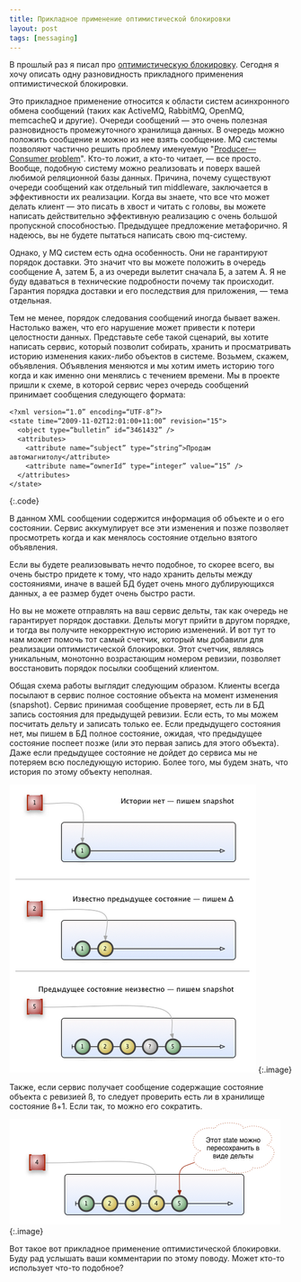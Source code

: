 ```yaml
---
title: Прикладное применение оптимистической блокировки
layout: post
tags: [messaging]
---
```


В прошлый раз я писал про [оптимистическую блокировку][ref-opt-lock]. Сегодня я хочу описать одну разновидность прикладного применения оптимистической блокировки.

Это прикладное применение относится к области систем асинхронного обмена сообщений (таких как ActiveMQ, RabbitMQ, OpenMQ, memcacheQ и другие). Очереди сообщений — это очень полезная разновидность промежуточного хранилища данных. В очередь можно положить сообщение и можно из нее взять сообщение. MQ системы позволяют частично решить проблему именуемую "[Producer—Consumer problem][ref-prod-cons-problem]". Кто-то ложит, а кто-то читает, — все просто. Вообще, подобную систему можно реализовать и поверх вашей любимой реляционной базы данных. Причина, почему существуют очереди сообщений как отдельный тип middleware, заключается в эффективности их реализации. Когда вы знаете, что все что может делать клиент — это писать в хвост и читать с головы, вы можете написать действительно эффективную реализацию с очень большой пропускной способностью. Предыдущее предложение метафорично. Я надеюсь, вы не будете пытаться написать свою mq-систему.

Однако, у MQ систем есть одна особенность. Они не гарантируют порядок доставки. Это значит что вы можете положить в очередь сообщение А, затем Б, а из очереди вылетит сначала Б, а затем А. Я не буду вдаваться в технические подробности почему так происходит. Гарантия порядка доставки и его последствия для приложения, — тема отдельная.

Тем не менее, порядок следования сообщений иногда бывает важен. Настолько важен, что его нарушение может привести к потери целостности данных. Представьте себе такой сценарий, вы хотите написать сервис, который позволит собирать, хранить и просматривать историю изменения каких-либо объектов в системе. Возьмем, скажем, объявления. Объявления меняются и мы хотим иметь историю того когда и как именно они менялись с течением времени. Мы в проекте пришли к схеме, в которой сервис через очередь сообщений принимает сообщения следующего формата:

	<?xml version=“1.0” encoding=“UTF-8”?>
	<state time=“2009-11-02T12:01:00+11:00” revision="15">
	  <object type=“bulletin” id=“3461432” />
	  <attributes>
	    <attribute name=“subject” type=“string”>Продам автомагнитолу</attribute>
	    <attribute name=“ownerId” type=“integer” value=“15” />
	  </attributes>
	</state>
{:.code}

В данном XML сообщении содержится информация об объекте и о его состоянии. Сервис аккумулирует все эти изменения и позже позволяет просмотреть когда и как менялось состояние отдельно взятого объявления.

Если вы будете реализовывать нечто подобное, то скорее всего, вы очень быстро придете к тому, что надо хранить дельты между состояниями, иначе в вашей БД будет очень много дублирующихся данных, а ее размер будет очень быстро расти.

Но вы не можете отправлять на ваш сервис дельты, так как очередь не гарантирует порядок доставки. Дельты могут прийти в другом порядке, и тогда вы получите некорректную историю изменений. И вот тут то нам может помочь тот самый счетчик, который мы добавили для реализации оптимистической блокировки. Этот счетчик, являясь уникальным, монотонно возрастающим номером ревизии, позволяет восстановить порядок посылки сообщений клиентом.

Общая схема работы выглядит следующим образом. Клиенты всегда посылают в сервис полное состояние объекта на момент изменения (snapshot). Сервис принимая сообщение проверяет, есть ли в БД запись состояния для предыдущей ревизии. Если есть, то мы можем посчитать дельту и записать только ее. Если предыдущего состояния нет, мы пишем в БД полное состояние, ожидая, что предыдущее состояние поспеет позже (или это первая запись для этого объекта). Даже если предыдущее состояние не дойдет до сервиса мы не потеряем всю последующую историю. Более того, мы будем знать, что история по этому объекту неполная.

![Figure 1](/images/optimistic-locking-application/fig1.png)
{:.image}

Также, если сервис получает сообщение содержащие состояние объекта с ревизией ß, то следует проверить есть ли в хранилище состояние ß+1. Если так, то можно его сократить.

![Figure 2](/images/optimistic-locking-application/fig2.png)
{:.image}

Вот такое вот прикладное применение оптимистической блокировки. Буду рад услышать ваши комментарии по этому поводу. Может кто-то использует что-то подобное?

[ref-opt-lock]: /2009/10/23/optimistic-locking/
[ref-prod-cons-problem]: http://en.wikipedia.org/wiki/Producer-consumer_problem